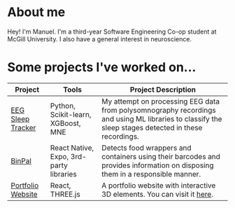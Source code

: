 # About me

Hey! I'm Manuel. I'm a third-year Software Engineering Co-op student at McGill University. I also have a general interest in neuroscience. 

# Some projects I've worked on...

| Project | Tools | Project Description |
|---|---|---|
| [EEG Sleep Tracker](https://github.com/ltJustWorks/eeg_sleep_tracker) | Python, Scikit-learn, XGBoost, MNE | My attempt on processing EEG data from polysomnography recordings and using ML libraries to classify the sleep stages detected in these recordings. |
| [BinPal](https://github.com/ltJustWorks/BinPal) | React Native, Expo, 3rd-party libraries | Detects food wrappers and containers using their barcodes and provides information on disposing them in a responsible manner. |
| [Portfolio Website](https://github.com/ltJustWorks/portfolio-website) | React, THREE.js | A portfolio website with interactive 3D elements. You can visit it [here](https://ltjustworks.github.io). | 
